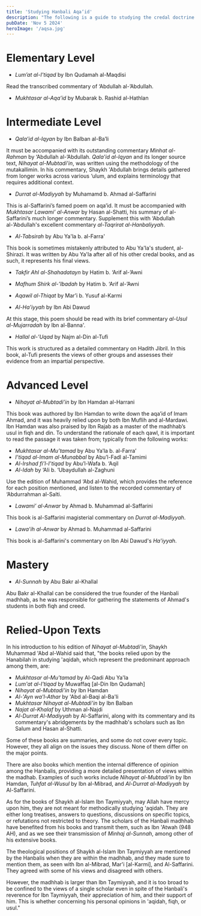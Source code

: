 ```yaml
---
title: 'Studying Hanbali Aqaʼid'
description: "The following is a guide to studying the credal doctrine of the Hanbali school, along with important tangential readings. I compiled this from the texts reccomended by Sh. Muhammad Abu Yunus and Sh. Salman Nasir."
pubDate: 'Nov 5 2024'
heroImage: '/aqsa.jpg'
---
```


# Elementary Level
- *Lum’at al-I’tiqad* by Ibn Qudamah al-Maqdisi

Read the transcribed commentary of ‘Abdullah al-’Abdullah.

- *Mukhtasar al-Aqa’id* by Mubarak b. Rashid al-Hathlan

# Intermediate Level
- *Qala’id al-Iqyan* by Ibn Balban al-Ba’li

It must be accompanied with its outstanding commentary *Minhat al-Rahman* by ‘Abdullah al-’Abdullah. *Qala'id al-Iqyan* and its longer source text, *Nihayat al-Mubtadi'in*, was written using the methodology of the mutakallimin. In his commentary, Shaykh 'Abdullah brings details gathered from longer works across various ‘ulum, and explains terminology that requires additional context. 

- *Durrat al-Madiyyah* by Muhamamd b. Ahmad al-Saffarini

This is al-Saffarini’s famed poem on aqa’id. It must be accompanied with *Mukhtasar Lawami’ al-Anwar* by Hasan al-Shatti, his summary of al-Saffarini’s much longer commentary. Supplement this with ‘Abdullah al-’Abdullah's excellent commentary *al-Taqrirat al-Hanbaliyyah*. 

- *Al-Tabsirah* by Abu Ya'la b. al-Farra'

This book is sometimes mistakenly attributed to Abu Ya'la's student, al-Shirazi. It was written by Abu Ya'la after all of his other credal books, and as such, it represents his final views. 

- *Takfir Ahl al-Shahadatayn* by Hatim b. ‘Arif al-’Awni

- *Mafhum Shirk al-’Ibadah* by Hatim b. ‘Arif al-’Awni

- *Aqawil al-Thiqat* by Mar’i b. Yusuf al-Karmi

- *Al-Ha'iyyah* by Ibn Abi Dawud

At this stage, this poem should be read with its brief commentary *al-Usul al-Mujarradah* by Ibn al-Banna'.

- *Hallal al-’Uqad* by Najm al-Din al-Tufi

This work is structured as a detailed commentary on Hadith Jibril. In this book, al-Tufi presents the views of other groups and assesses their evidence from an impartial perspective. 

# Advanced Level
- *Nihayat al-Mubtadi’in* by Ibn Hamdan al-Harrani

This book was authored by Ibn Hamdan to write down the aqa’id of Imam Ahmad, and it was heavily relied upon by both Ibn Muflih and al-Mardawi. Ibn Hamdan was also praised by Ibn Rajab as a master of the madhhab’s usul in fiqh and din. To understand the rationale of each qawl, it is important to read the passage it was taken from; typically from the following works:

- *Mukhtasar al-Mu’tamad* by Abu Ya’la b. al-Farra’
- *I’tiqad al-Imam al-Munabbal* by Abu’l-Fadl al-Tamimi
- *Al-Irshad fi’l-I’tiqad* by Abu’l-Wafa b. ‘Aqil
- *Al-Idah* by ‘Ali b. ‘Ubaydullah al-Zaghuni

Use the edition of Muhammad ‘Abd al-Wahid, which provides the reference for each position mentioned, and listen to the recorded commentary of ‘Abdurrahman al-Salti.

- *Lawami’ al-Anwar* by Ahmad b. Muhammad al-Saffarini

This book is al-Saffarini magisterial commentary on *Durrat al-Madiyyah*. 

- *Lawa'ih al-Anwar* by Ahmad b. Muhammad al-Saffarini

This book is al-Saffarini's commentary on Ibn Abi Dawud's *Ha'iyyah*.

# Mastery

- *Al-Sunnah* by Abu Bakr al-Khallal

Abu Bakr al-Khallal can be considered the true founder of the Hanbali madhhab, as he was responsible for gathering the statements of Ahmad's students in both fiqh and creed.

# Relied-Upon Texts

In his introduction to his edition of *Nihayat al-Mubtadi'in*, Shaykh Muhammad 'Abd al-Wahid said that, "the books relied upon by the Hanabilah in studying 'aqidah, which represent the predominant approach among them, are:

- *Mukhtasar al-Mu'tamad* by Al-Qadi Abu Ya'la
- *Lum'at al-I'tiqad* by Muwaffaq [al-Din Ibn Qudamah]
- *Nihayat al-Mubtadi'in* by Ibn Hamdan
- *Al-'Ayn wa'l-Athar* by 'Abd al-Baqi al-Ba'li
- *Mukhtasar Nihayat al-Mubtadi'in* by Ibn Balban
- *Najat al-Khalaf* by Uthman al-Najdi
- *Al-Durrat Al-Madiyyah* by Al-Saffarini, along with its commentary and its commentary's abridgements by the madhhab's scholars such as Ibn Salum and Hasan al-Shatti.

Some of these books are summaries, and some do not cover every topic. However, they all align on the issues they discuss. None of them differ on the major points.

There are also books which mention the internal difference of opinion among the Hanbalis, providing a more detailed presentation of views within the madhab. Examples of such works include *Nihayat al-Mubtadi'in* by Ibn Hamdan, *Tuhfat al-Wusul* by Ibn al-Mibrad, and *Al-Durrat al-Madiyyah* by Al-Saffarini.

As for the books of Shaykh al-Islam Ibn Taymiyyah, may Allah have mercy upon him, they are not meant for methodically studying 'aqidah. They are either long treatises, answers to questions, discussions on specific topics, or refutations not restricted to theory. The scholars of the Hanbali madhhab have benefited from his books and transmit them, such as Ibn 'Atwah (948 AH), and as we see their transmission of *Minhaj al-Sunnah*, among other of his extensive books. 

The theological positions of Shaykh al-Islam Ibn Taymiyyah are mentioned by the Hanbalis when they are within the madhhab, and they made sure to mention them, as seen with Ibn al-Mibrad, Mar'i [al-Karmi], and Al-Saffarini. They agreed with some of his views and disagreed with others.

However, the madhhab is larger than Ibn Taymiyyah, and it is too broad to be confined to the views of a single scholar even in spite of the Hanbali's reverence for Ibn Taymiyyah, their appreciation of him, and their support of him. This is whether concerning his personal opinions in 'aqidah, fiqh, or usul."